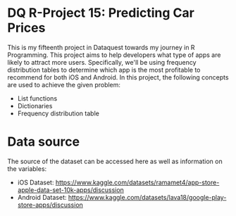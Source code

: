 # DQ R-Project 15: Predicting Car Prices
This is my fifteenth project in Dataquest towards my journey in R Programming. This project aims to help developers what type of apps are likely to attract more users. Specifically, we'll be using frequency distribution tables to determine which app is the most profitable to recommend for both iOS and Android. In this project, the following concepts are used to achieve the given problem:
- List functions
- Dictionaries
- Frequency distribution table

# Data source

The source of the dataset can be accessed here as well as information on the variables: 
- iOS Dataset: https://www.kaggle.com/datasets/ramamet4/app-store-apple-data-set-10k-apps/discussion
- Android Dataset: https://www.kaggle.com/datasets/lava18/google-play-store-apps/discussion

